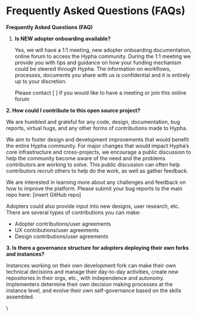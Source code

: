 # Frequently Asked Questions (FAQs)

**Frequently Asked Questions (FAQ)**

1.  **Is NEW adopter onboarding available?**

    Yes, we will have a 1:1 meeting, new adopter onboarding documentation, online forum to access the Hypha community. During the 1:1 meeting we provide you with tips and guidance on how your funding mechanism could be steered through Hypha. The information on workflows, processes, documents you share with us is confidential and it is entirely up to your discretion.

    Please contact \[ ] if you would like to have a meeting or join this online forum

**2. How could I contribute to this open source project?**

We are humbled and grateful for any code, design, documentation, bug reports, virtual hugs, and any other forms of contributions made to Hypha.

We aim to foster design and development improvements that would benefit the entire Hypha community. For major changes that would impact Hypha’s core infrastructure and cross-projects, we encourage a public discussion to help the community become aware of the need and the problems contributors are working to solve. This public discussion can often help contributors recruit others to help do the work, as well as gather feedback.

We are interested in learning more about any challenges and feedback on how to improve the platform. Please submit your bug reports to the main repo here: \[insert GitHub repo]

Adopters could also provide input into new designs, user research, etc. There are several types of contributions you can make:

* Adopter contributions/user agreements
* UX contributions/user agreements
* Design contributions/user agreements

**3. Is there a governance structure for adopters deploying their own forks and instances?**

Instances working on their own development fork can make their own technical decisions and manage their day-to-day activities, create new repositories in their orgs, etc., with independence and autonomy. Implementers determine their own decision making processes at the instance level, and evolve their own self-governance based on the skills assembled.

\
